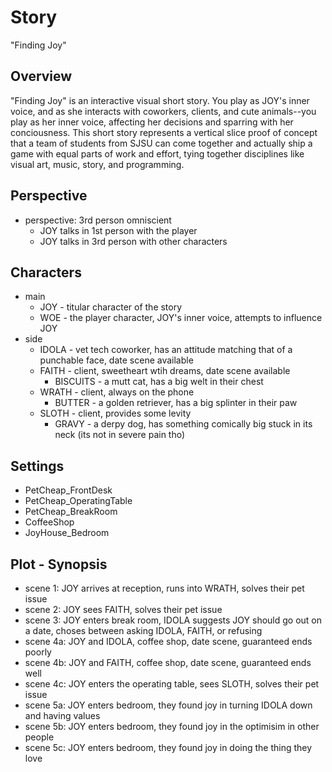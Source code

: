# Story
"Finding Joy"


## Overview
"Finding Joy" is an interactive visual short story. You play as JOY's inner voice, and as she interacts with coworkers, clients, and cute animals--you play as her inner voice, affecting her decisions and sparring with her conciousness. This short story represents a vertical slice proof of concept that a team of students from SJSU can come together and actually ship a game with equal parts of work and effort, tying together disciplines like visual art, music, story, and programming.


## Perspective
- perspective: 3rd person omniscient
    - JOY talks in 1st person with the player
    - JOY talks in 3rd person with other characters


## Characters
- main
    - JOY - titular character of the story
    - WOE - the player character, JOY's inner voice, attempts to influence JOY
- side
    - IDOLA - vet tech coworker, has an attitude matching that of a punchable face, date scene available
    - FAITH - client, sweetheart wtih dreams, date scene available
        - BISCUITS - a mutt cat, has a big welt in their chest
    - WRATH - client, always on the phone
        - BUTTER - a golden retriever, has a big splinter in their paw
    - SLOTH - client, provides some levity
        - GRAVY - a derpy dog, has something comically big stuck in its neck (its not in severe pain tho)


## Settings
- PetCheap_FrontDesk
- PetCheap_OperatingTable
- PetCheap_BreakRoom
- CoffeeShop
- JoyHouse_Bedroom


## Plot - Synopsis
- scene 1: JOY arrives at reception, runs into WRATH, solves their pet issue
- scene 2: JOY sees FAITH, solves their pet issue
- scene 3: JOY enters break room, IDOLA suggests JOY should go out on a date, choses between asking IDOLA, FAITH, or refusing
- scene 4a: JOY and IDOLA, coffee shop, date scene, guaranteed ends poorly
- scene 4b: JOY and FAITH, coffee shop, date scene, guaranteed ends well
- scene 4c: JOY enters the operating table, sees SLOTH, solves their pet issue
- scene 5a: JOY enters bedroom, they found joy in turning IDOLA down and having values
- scene 5b: JOY enters bedroom, they found joy in the optimisim in other people
- scene 5c: JOY enters bedroom, they found joy in doing the thing they love
